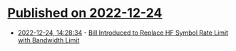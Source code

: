 # [Published on 2022-12-24](index.md)

* [2022-12-24, 14:28:34](https://news.ycombinator.com/item?id=34117073) - [Bill Introduced to Replace HF Symbol Rate Limit with Bandwidth Limit](http://www.arrl.org/news/view/rep-lesko-introduces-bill-to-replace-symbol-rate-limit-with-bandwidth-limit)
